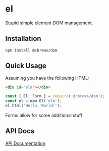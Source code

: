 # el

Stupid simple element DOM management.

## Installation

```
npm install @cbrews/dom
```

## Quick Usage

Assuming you have the following HTML:

```html
<div id="elm"></div>
```

```javascript
const { El, Form } = require('@cbrews/dom');
const el = new El('elm');
el.html('Hello, World!');
```

Forms allow for some additional stuff

## API Docs

[API Documentation](API.md/)